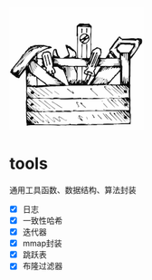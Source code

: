 ![](https://raw.githubusercontent.com/tddhit/tools/master/doc/tools.png)
# tools
通用工具函数、数据结构、算法封装
- [x] 日志
- [x] 一致性哈希
- [x] 迭代器
- [x] mmap封装
- [x] 跳跃表
- [x] 布隆过滤器
